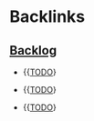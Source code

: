
# Backlinks
## [Backlog](Backlog.md)
- {{[TODO](TODO.md)}

- {{[TODO](TODO.md)}

- {{[TODO](TODO.md)}

